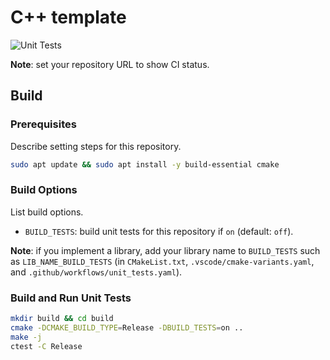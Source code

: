 # C++ template

![Unit Tests](https://github.com/dbgroup-nagoya-u/template-cpp/workflows/Unit%20Tests/badge.svg?branch=main)

**Note**: set your repository URL to show CI status.

## Build

### Prerequisites

Describe setting steps for this repository.

```bash
sudo apt update && sudo apt install -y build-essential cmake
```

### Build Options

List build options.

- `BUILD_TESTS`: build unit tests for this repository if `on` (default: `off`).

**Note**: if you implement a library, add your library name to `BUILD_TESTS` such as `LIB_NAME_BUILD_TESTS` (in `CMakeList.txt`, `.vscode/cmake-variants.yaml`, and `.github/workflows/unit_tests.yaml`).

### Build and Run Unit Tests

```bash
mkdir build && cd build
cmake -DCMAKE_BUILD_TYPE=Release -DBUILD_TESTS=on ..
make -j
ctest -C Release
```
